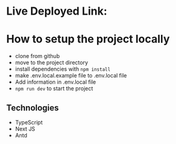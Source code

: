 # Live Deployed Link:

# How to setup the project locally

- clone from github
- move to the project directory
- install dependencies with `npm install`
- make .env.local.example file to .env.local file
- Add information in .env.local file
- `npm run dev` to start the project

## Technologies

- TypeScript
- Next JS
- Antd
